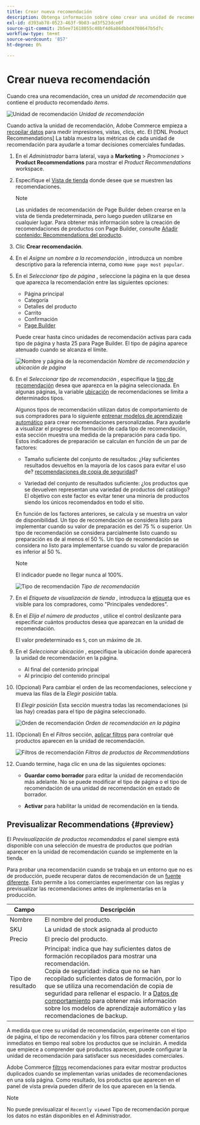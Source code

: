 ```yaml
---
title: Crear nueva recomendación
description: Obtenga información sobre cómo crear una unidad de recomendación de productos.
exl-id: d393ab78-0523-463f-9b03-ad3f523dce0f
source-git-commit: 2b5ee71618055c48bf4d6a86dbbd4708647b5d7c
workflow-type: tm+mt
source-wordcount: '857'
ht-degree: 0%

---
```


# Crear nueva recomendación

Cuando crea una recomendación, crea un _unidad de recomendación_ que contiene el producto recomendado _items_.

![Unidad de recomendación](assets/unit.png)
_Unidad de recomendación_

Cuando activa la unidad de recomendación, Adobe Commerce empieza a [recopilar datos](workspace.md) para medir impresiones, vistas, clics, etc. El [!DNL Product Recommendations] La tabla muestra las métricas de cada unidad de recomendación para ayudarle a tomar decisiones comerciales fundadas.

1. En el _Administrador_ barra lateral, vaya a **Marketing** > _Promociones_ > **Product Recommendations** para mostrar el _Product Recommendations_ workspace.

1. Especifique el [Vista de tienda](https://experienceleague.adobe.com/docs/commerce-admin/start/setup/websites-stores-views.html#scope-settings) donde desee que se muestren las recomendaciones.

   >[!NOTE]
   >
   > Las unidades de recomendación de Page Builder deben crearse en la vista de tienda predeterminada, pero luego pueden utilizarse en cualquier lugar. Para obtener más información sobre la creación de recomendaciones de productos con Page Builder, consulte [Añadir contenido: Recommendations del producto](https://experienceleague.adobe.com/docs/commerce-admin/page-builder/add-content/recommendations.html).

1. Clic **Crear recomendación**.

1. En el _Asigne un nombre a la recomendación_ , introduzca un nombre descriptivo para la referencia interna, como `Home page most popular`.

1. En el _Seleccionar tipo de página_ , seleccione la página en la que desea que aparezca la recomendación entre las siguientes opciones:

   - Página principal
   - Categoría
   - Detalles del producto
   - Carrito
   - Confirmación
   - [Page Builder](https://experienceleague.adobe.com/docs/commerce-admin/page-builder/add-content/recommendations.html)

   Puede crear hasta cinco unidades de recomendación activas para cada tipo de página y hasta 25 para Page Builder. El tipo de página aparece atenuado cuando se alcanza el límite.

   ![Nombre y página de la recomendación](assets/create-recommendation.png)
   _Nombre de recomendación y ubicación de página_

1. En el _Seleccionar tipo de recomendación_ , especifique la [tipo de recomendación](type.md) desea que aparezca en la página seleccionada. En algunas páginas, la variable [ubicación](placement.md) de recomendaciones se limita a determinados tipos.

   Algunos tipos de recomendación utilizan datos de comportamiento de sus compradores para lo siguiente [entrenar modelos de aprendizaje automático](behavioral-data.md) para crear recomendaciones personalizadas. Para ayudarle a visualizar el progreso de formación de cada tipo de recomendación, esta sección muestra una medida de la preparación para cada tipo. Estos indicadores de preparación se calculan en función de un par de factores:

   - Tamaño suficiente del conjunto de resultados: ¿Hay suficientes resultados devueltos en la mayoría de los casos para evitar el uso de? [recomendaciones de copia de seguridad](behavioral-data.md#backuprecs)?

   - Variedad del conjunto de resultados suficiente: ¿los productos que se devuelven representan una variedad de productos del catálogo? El objetivo con este factor es evitar tener una minoría de productos siendo los únicos recomendados en todo el sitio.

   En función de los factores anteriores, se calcula y se muestra un valor de disponibilidad. Un tipo de recomendación se considera listo para implementar cuando su valor de preparación es del 75 % o superior. Un tipo de recomendación se considera parcialmente listo cuando su preparación es de al menos el 50 %. Un tipo de recomendación se considera no listo para implementarse cuando su valor de preparación es inferior al 50 %.

   >[!NOTE]
   >
   >El indicador puede no llegar nunca al 100%.

   ![Tipo de recomendación](assets/create-recommendation-select-type.png)
   _Tipo de recomendación_

1. En el _Etiqueta de visualización de tienda_ , introduzca la [etiqueta](placement.md#recommendation-labels) que es visible para los compradores, como &quot;Principales vendedores&quot;.

1. En el _Elija el número de productos_ , utilice el control deslizante para especificar cuántos productos desea que aparezcan en la unidad de recomendación.

   El valor predeterminado es `5`, con un máximo de `20`.

1. En el _Seleccionar ubicación_ , especifique la ubicación donde aparecerá la unidad de recomendación en la página.

   - Al final del contenido principal
   - Al principio del contenido principal

1. (Opcional) Para cambiar el orden de las recomendaciones, seleccione y mueva las filas de la _Elegir posición_ tabla.

   El _Elegir posición_ Esta sección muestra todas las recomendaciones (si las hay) creadas para el tipo de página seleccionado.

   ![Orden de recomendación](assets/create-recommendation-select-placement.png)
   _Orden de recomendación en la página_

1. (Opcional) En el _Filtros_ sección, [aplicar filtros](filters.md) para controlar qué productos aparecen en la unidad de recomendación.

   ![Filtros de recomendación](assets/create-recommendation-filter-products.png)
   _Filtros de productos de Recommendations_

1. Cuando termine, haga clic en una de las siguientes opciones:

   - **Guardar como borrador** para editar la unidad de recomendación más adelante. No se puede modificar el tipo de página o el tipo de recomendación de una unidad de recomendación en estado de borrador.

   - **Activar** para habilitar la unidad de recomendación en la tienda.

## Previsualizar Recommendations {#preview}

El _Previsualización de productos recomendados_ el panel siempre está disponible con una selección de muestra de productos que podrían aparecer en la unidad de recomendación cuando se implemente en la tienda.

Para probar una recomendación cuando se trabaja en un entorno que no es de producción, puede recuperar datos de recomendación de un [fuente diferente](settings.md). Esto permite a los comerciantes experimentar con las reglas y previsualizar las recomendaciones antes de implementarlas en la producción.

| Campo | Descripción |
|---|---|
| Nombre | El nombre del producto. |
| SKU | La unidad de stock asignada al producto |
| Precio | El precio del producto. |
| Tipo de resultado | Principal: indica que hay suficientes datos de formación recopilados para mostrar una recomendación.<br />Copia de seguridad: indica que no se han recopilado suficientes datos de formación, por lo que se utiliza una recomendación de copia de seguridad para rellenar el espacio. Ir a [Datos de comportamiento](behavioral-data.md) para obtener más información sobre los modelos de aprendizaje automático y las recomendaciones de backup. |

A medida que cree su unidad de recomendación, experimente con el tipo de página, el tipo de recomendación y los filtros para obtener comentarios inmediatos en tiempo real sobre los productos que se incluirán. A medida que empiece a comprender qué productos aparecen, puede configurar la unidad de recomendación para satisfacer sus necesidades comerciales.

Adobe Commerce [filtros](filters.md) recomendaciones para evitar mostrar productos duplicados cuando se implementan varias unidades de recomendaciones en una sola página. Como resultado, los productos que aparecen en el panel de vista previa pueden diferir de los que aparecen en la tienda.

>[!NOTE]
>
> No puede previsualizar el `Recently viewed` Tipo de recomendación porque los datos no están disponibles en el Administrador.
